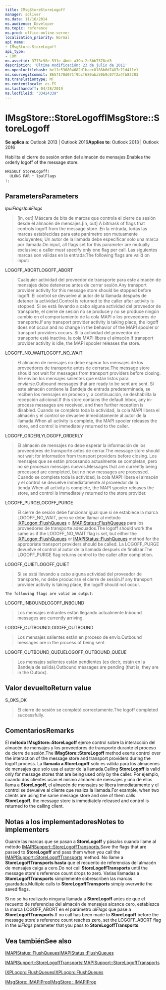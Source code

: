 ```yaml
---
title: IMsgStoreStoreLogoff
manager: soliver
ms.date: 11/16/2014
ms.audience: Developer
ms.topic: reference
ms.prod: office-online-server
localization_priority: Normal
api_name:
- IMsgStore.StoreLogoff
api_type:
- COM
ms.assetid: 3773c98e-531e-4bdc-a39a-2c3bb7378cd3
description: 'Última modificación: 23 de julio de 2011'
ms.openlocfilehash: be11c536804682d1baec8188b6d7487c71d411e1
ms.sourcegitcommit: 8657170d071f9bcf680aba50b9c07f2a4fb82283
ms.translationtype: MT
ms.contentlocale: es-ES
ms.lasthandoff: 04/28/2019
ms.locfileid: "33424339"
---
```

# <a name="imsgstorestorelogoff"></a><span data-ttu-id="a0bd4-103">IMsgStore::StoreLogoff</span><span class="sxs-lookup"><span data-stu-id="a0bd4-103">IMsgStore::StoreLogoff</span></span>

  
  
<span data-ttu-id="a0bd4-104">**Se aplica a**: Outlook 2013 | Outlook 2016</span><span class="sxs-lookup"><span data-stu-id="a0bd4-104">**Applies to**: Outlook 2013 | Outlook 2016</span></span> 
  
<span data-ttu-id="a0bd4-105">Habilita el cierre de sesión orden del almacén de mensajes.</span><span class="sxs-lookup"><span data-stu-id="a0bd4-105">Enables the orderly logoff of the message store.</span></span>
  
```cpp
HRESULT StoreLogoff(
  ULONG FAR * lpulFlags
);
```

## <a name="parameters"></a><span data-ttu-id="a0bd4-106">Parameters</span><span class="sxs-lookup"><span data-stu-id="a0bd4-106">Parameters</span></span>

 <span data-ttu-id="a0bd4-107">_lpulFlags_</span><span class="sxs-lookup"><span data-stu-id="a0bd4-107">_lpulFlags_</span></span>
  
> <span data-ttu-id="a0bd4-108">[in, out] Máscara de bits de marcas que controla el cierre de sesión desde el almacén de mensajes.</span><span class="sxs-lookup"><span data-stu-id="a0bd4-108">[in, out] A bitmask of flags that controls logoff from the message store.</span></span> <span data-ttu-id="a0bd4-109">En la entrada, todas las marcas establecidas para este parámetro son mutuamente excluyentes; Un autor de la llamada debe especificar solo una marca por llamada.</span><span class="sxs-lookup"><span data-stu-id="a0bd4-109">On input, all flags set for this parameter are mutually exclusive; a caller must specify only one flag per call.</span></span> <span data-ttu-id="a0bd4-110">Las siguientes marcas son válidas en la entrada:</span><span class="sxs-lookup"><span data-stu-id="a0bd4-110">The following flags are valid on input:</span></span>
    
<span data-ttu-id="a0bd4-111">LOGOFF_ABORT</span><span class="sxs-lookup"><span data-stu-id="a0bd4-111">LOGOFF_ABORT</span></span> 
  
> <span data-ttu-id="a0bd4-112">Cualquier actividad del proveedor de transporte para este almacén de mensajes debe detenerse antes de cerrar sesión.</span><span class="sxs-lookup"><span data-stu-id="a0bd4-112">Any transport provider activity for this message store should be stopped before logoff.</span></span> <span data-ttu-id="a0bd4-113">El control se devuelve al autor de la llamada después de detener la actividad.</span><span class="sxs-lookup"><span data-stu-id="a0bd4-113">Control is returned to the caller after activity is stopped.</span></span> <span data-ttu-id="a0bd4-114">Si se está llevando a cabo alguna actividad del proveedor de transporte, el cierre de sesión no se produce y no se produce ningún cambio en el comportamiento de la cola MAPI o los proveedores de transporte.</span><span class="sxs-lookup"><span data-stu-id="a0bd4-114">If any transport provider activity is taking place, the logoff does not occur and no change in the behavior of the MAPI spooler or transport providers occurs.</span></span> <span data-ttu-id="a0bd4-115">Si la actividad del proveedor de transporte está inactiva, la cola MAPI libera el almacén.</span><span class="sxs-lookup"><span data-stu-id="a0bd4-115">If transport provider activity is idle, the MAPI spooler releases the store.</span></span> 
    
<span data-ttu-id="a0bd4-116">LOGOFF_NO_WAIT</span><span class="sxs-lookup"><span data-stu-id="a0bd4-116">LOGOFF_NO_WAIT</span></span> 
  
> <span data-ttu-id="a0bd4-117">El almacén de mensajes no debe esperar los mensajes de los proveedores de transporte antes de cerrarse.</span><span class="sxs-lookup"><span data-stu-id="a0bd4-117">The message store should not wait for messages from transport providers before closing.</span></span> <span data-ttu-id="a0bd4-118">Se envían los mensajes salientes que están listos para enviarse.</span><span class="sxs-lookup"><span data-stu-id="a0bd4-118">Outbound messages that are ready to be sent are sent.</span></span> <span data-ttu-id="a0bd4-119">Si este almacén contiene la Bandeja de entrada predeterminada, se reciben los mensajes en proceso y, a continuación, se deshabilita la recepción adicional.</span><span class="sxs-lookup"><span data-stu-id="a0bd4-119">If this store contains the default Inbox, any in-process messages are received, and then further reception is disabled.</span></span> <span data-ttu-id="a0bd4-120">Cuando se completa toda la actividad, la cola MAPI libera el almacén y el control se devuelve inmediatamente al autor de la llamada.</span><span class="sxs-lookup"><span data-stu-id="a0bd4-120">When all activity is complete, the MAPI spooler releases the store, and control is immediately returned to the caller.</span></span> 
    
<span data-ttu-id="a0bd4-121">LOGOFF_ORDERLY</span><span class="sxs-lookup"><span data-stu-id="a0bd4-121">LOGOFF_ORDERLY</span></span> 
  
> <span data-ttu-id="a0bd4-122">El almacén de mensajes no debe esperar la información de los proveedores de transporte antes de cerrar.</span><span class="sxs-lookup"><span data-stu-id="a0bd4-122">The message store should not wait for information from transport providers before closing.</span></span> <span data-ttu-id="a0bd4-123">Los mensajes que se están procesando actualmente se completan, pero no se procesan mensajes nuevos.</span><span class="sxs-lookup"><span data-stu-id="a0bd4-123">Messages that are currently being processed are completed, but no new messages are processed.</span></span> <span data-ttu-id="a0bd4-124">Cuando se completa toda la actividad, la cola MAPI libera el almacén y el control se devuelve inmediatamente al proveedor de la tienda.</span><span class="sxs-lookup"><span data-stu-id="a0bd4-124">When all activity is complete, the MAPI spooler releases the store, and control is immediately returned to the store provider.</span></span> 
    
<span data-ttu-id="a0bd4-125">LOGOFF_PURGE</span><span class="sxs-lookup"><span data-stu-id="a0bd4-125">LOGOFF_PURGE</span></span> 
  
> <span data-ttu-id="a0bd4-126">El cierre de sesión debe funcionar igual que si se establece la marca LOGOFF_NO_WAIT, pero se debe llamar al método [IXPLogon::FlushQueues](ixplogon-flushqueues.md) o [IMAPIStatus::FlushQueues](imapistatus-flushqueues.md) para los proveedores de transporte adecuados.</span><span class="sxs-lookup"><span data-stu-id="a0bd4-126">The logoff should work the same as if the LOGOFF_NO_WAIT flag is set, but either the [IXPLogon::FlushQueues](ixplogon-flushqueues.md) or [IMAPIStatus::FlushQueues](imapistatus-flushqueues.md) method for the appropriate transport providers should be called.</span></span> <span data-ttu-id="a0bd4-127">La LOGOFF_PURGE devuelve el control al autor de la llamada después de finalizar.</span><span class="sxs-lookup"><span data-stu-id="a0bd4-127">The LOGOFF_PURGE flag returns control to the caller after completion.</span></span> 
    
<span data-ttu-id="a0bd4-128">LOGOFF_QUIET</span><span class="sxs-lookup"><span data-stu-id="a0bd4-128">LOGOFF_QUIET</span></span> 
  
> <span data-ttu-id="a0bd4-129">Si se está llevando a cabo alguna actividad del proveedor de transporte, no debe producirse el cierre de sesión.</span><span class="sxs-lookup"><span data-stu-id="a0bd4-129">If any transport provider activity is taking place, the logoff should not occur.</span></span>
    
    The following flags are valid on output:
    
<span data-ttu-id="a0bd4-130">LOGOFF_INBOUND</span><span class="sxs-lookup"><span data-stu-id="a0bd4-130">LOGOFF_INBOUND</span></span> 
  
> <span data-ttu-id="a0bd4-131">Los mensajes entrantes están llegando actualmente.</span><span class="sxs-lookup"><span data-stu-id="a0bd4-131">Inbound messages are currently arriving.</span></span>
    
<span data-ttu-id="a0bd4-132">LOGOFF_OUTBOUND</span><span class="sxs-lookup"><span data-stu-id="a0bd4-132">LOGOFF_OUTBOUND</span></span> 
  
> <span data-ttu-id="a0bd4-133">Los mensajes salientes están en proceso de envío.</span><span class="sxs-lookup"><span data-stu-id="a0bd4-133">Outbound messages are in the process of being sent.</span></span>
    
<span data-ttu-id="a0bd4-134">LOGOFF_OUTBOUND_QUEUE</span><span class="sxs-lookup"><span data-stu-id="a0bd4-134">LOGOFF_OUTBOUND_QUEUE</span></span> 
  
> <span data-ttu-id="a0bd4-135">Los mensajes salientes están pendientes (es decir, están en la Bandeja de salida).</span><span class="sxs-lookup"><span data-stu-id="a0bd4-135">Outbound messages are pending (that is, they are in the Outbox).</span></span>
    
## <a name="return-value"></a><span data-ttu-id="a0bd4-136">Valor devuelto</span><span class="sxs-lookup"><span data-stu-id="a0bd4-136">Return value</span></span>

<span data-ttu-id="a0bd4-137">S_OK</span><span class="sxs-lookup"><span data-stu-id="a0bd4-137">S_OK</span></span> 
  
> <span data-ttu-id="a0bd4-138">El cierre de sesión se completó correctamente.</span><span class="sxs-lookup"><span data-stu-id="a0bd4-138">The logoff completed successfully.</span></span>
    
## <a name="remarks"></a><span data-ttu-id="a0bd4-139">Comentarios</span><span class="sxs-lookup"><span data-stu-id="a0bd4-139">Remarks</span></span>

<span data-ttu-id="a0bd4-140">El **método IMsgStore::StoreLogoff** ejerce control sobre la interacción del almacén de mensajes y los proveedores de transporte durante el proceso de cierre de sesión.</span><span class="sxs-lookup"><span data-stu-id="a0bd4-140">The **IMsgStore::StoreLogoff** method exerts control over the interaction of the message store and transport providers during the logoff process.</span></span> <span data-ttu-id="a0bd4-141">La **llamada a StoreLogoff** solo es válida para los almacenes de mensajes que solo usa el autor de la llamada.</span><span class="sxs-lookup"><span data-stu-id="a0bd4-141">Calling **StoreLogoff** is valid only for message stores that are being used only by the caller.</span></span> <span data-ttu-id="a0bd4-142">Por ejemplo, cuando dos clientes usan el mismo almacén de mensajes y uno de ellos llama a **StoreLogoff,** el almacén de mensajes se libera inmediatamente y el control se devuelve al cliente que realiza la llamada.</span><span class="sxs-lookup"><span data-stu-id="a0bd4-142">For example, when two clients are using the same message store and one of them calls **StoreLogoff**, the message store is immediately released and control is returned to the calling client.</span></span>
  
## <a name="notes-to-implementers"></a><span data-ttu-id="a0bd4-143">Notas a los implementadores</span><span class="sxs-lookup"><span data-stu-id="a0bd4-143">Notes to implementers</span></span>

<span data-ttu-id="a0bd4-144">Guarde las marcas que se pasan a **StoreLogoff** y pásalos cuando llame al método [IMAPISupport::StoreLogoffTransports.](imapisupport-storelogofftransports.md)</span><span class="sxs-lookup"><span data-stu-id="a0bd4-144">Save the flags that are passed to **StoreLogoff** and pass them when you call the [IMAPISupport::StoreLogoffTransports](imapisupport-storelogofftransports.md) method.</span></span> <span data-ttu-id="a0bd4-145">No llame a **StoreLogoffTransports hasta** que el recuento de referencias del almacén de mensajes caiga a cero.</span><span class="sxs-lookup"><span data-stu-id="a0bd4-145">Do not call **StoreLogoffTransports** until the message store's reference count drops to zero.</span></span> <span data-ttu-id="a0bd4-146">Varias llamadas a **StoreLogoffTransports** simplemente sobrescriben las marcas guardadas.</span><span class="sxs-lookup"><span data-stu-id="a0bd4-146">Multiple calls to **StoreLogoffTransports** simply overwrite the saved flags.</span></span> 
  
<span data-ttu-id="a0bd4-147">Si no se ha realizado ninguna llamada a **StoreLogoff** antes de que el recuento de referencias del almacén de mensajes alcance cero, establezca la marca LOGOFF_ABORT en el parámetro  _ulFlags_ que pase a **StoreLogoffTransports**.</span><span class="sxs-lookup"><span data-stu-id="a0bd4-147">If no call has been made to **StoreLogoff** before the message store's reference count reaches zero, set the LOGOFF_ABORT flag in the  _ulFlags_ parameter that you pass to **StoreLogoffTransports**.</span></span>
  
## <a name="see-also"></a><span data-ttu-id="a0bd4-148">Vea también</span><span class="sxs-lookup"><span data-stu-id="a0bd4-148">See also</span></span>



[<span data-ttu-id="a0bd4-149">IMAPIStatus::FlushQueues</span><span class="sxs-lookup"><span data-stu-id="a0bd4-149">IMAPIStatus::FlushQueues</span></span>](imapistatus-flushqueues.md)
  
[<span data-ttu-id="a0bd4-150">IMAPISupport::StoreLogoffTransports</span><span class="sxs-lookup"><span data-stu-id="a0bd4-150">IMAPISupport::StoreLogoffTransports</span></span>](imapisupport-storelogofftransports.md)
  
[<span data-ttu-id="a0bd4-151">IXPLogon::FlushQueues</span><span class="sxs-lookup"><span data-stu-id="a0bd4-151">IXPLogon::FlushQueues</span></span>](ixplogon-flushqueues.md)
  
[<span data-ttu-id="a0bd4-152">IMsgStore: IMAPIProp</span><span class="sxs-lookup"><span data-stu-id="a0bd4-152">IMsgStore : IMAPIProp</span></span>](imsgstoreimapiprop.md)

